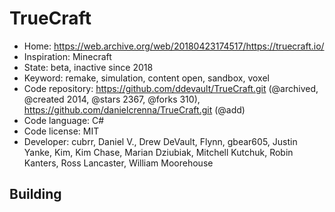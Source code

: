# TrueCraft

- Home: https://web.archive.org/web/20180423174517/https://truecraft.io/
- Inspiration: Minecraft
- State: beta, inactive since 2018
- Keyword: remake, simulation, content open, sandbox, voxel
- Code repository: https://github.com/ddevault/TrueCraft.git (@archived, @created 2014, @stars 2367, @forks 310), https://github.com/danielcrenna/TrueCraft.git (@add)
- Code language: C#
- Code license: MIT
- Developer: cubrr, Daniel V., Drew DeVault, Flynn, gbear605, Justin Yanke, Kim, Kim Chase, Marian Dziubiak, Mitchell Kutchuk, Robin Kanters, Ross Lancaster, William Moorehouse

## Building
